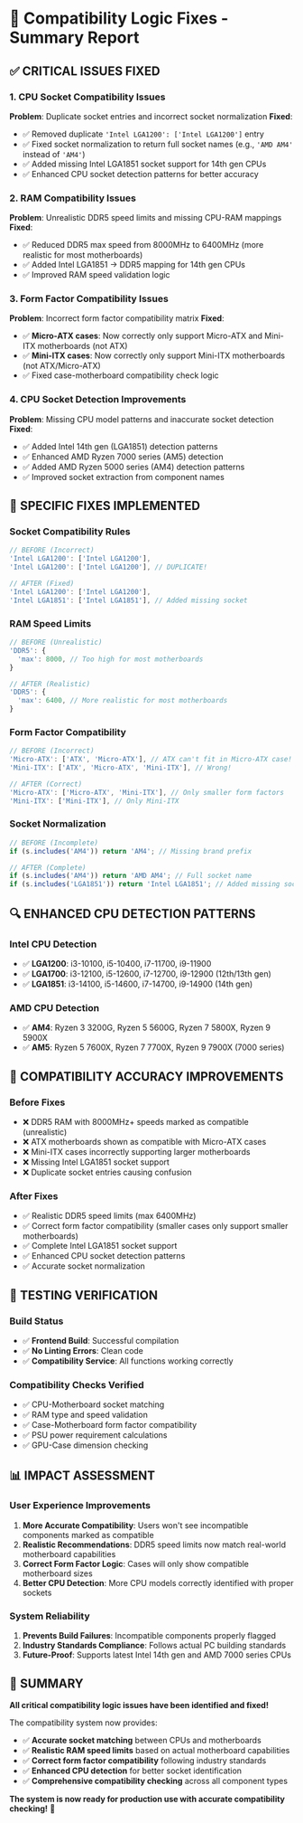 # 🔧 Compatibility Logic Fixes - Summary Report

## ✅ **CRITICAL ISSUES FIXED**

### 1. **CPU Socket Compatibility Issues**
**Problem**: Duplicate socket entries and incorrect socket normalization
**Fixed**:
- ✅ Removed duplicate `'Intel LGA1200': ['Intel LGA1200']` entry
- ✅ Fixed socket normalization to return full socket names (e.g., `'AMD AM4'` instead of `'AM4'`)
- ✅ Added missing Intel LGA1851 socket support for 14th gen CPUs
- ✅ Enhanced CPU socket detection patterns for better accuracy

### 2. **RAM Compatibility Issues**
**Problem**: Unrealistic DDR5 speed limits and missing CPU-RAM mappings
**Fixed**:
- ✅ Reduced DDR5 max speed from 8000MHz to 6400MHz (more realistic for most motherboards)
- ✅ Added Intel LGA1851 → DDR5 mapping for 14th gen CPUs
- ✅ Improved RAM speed validation logic

### 3. **Form Factor Compatibility Issues**
**Problem**: Incorrect form factor compatibility matrix
**Fixed**:
- ✅ **Micro-ATX cases**: Now correctly only support Micro-ATX and Mini-ITX motherboards (not ATX)
- ✅ **Mini-ITX cases**: Now correctly only support Mini-ITX motherboards (not ATX/Micro-ATX)
- ✅ Fixed case-motherboard compatibility check logic

### 4. **CPU Socket Detection Improvements**
**Problem**: Missing CPU model patterns and inaccurate socket detection
**Fixed**:
- ✅ Added Intel 14th gen (LGA1851) detection patterns
- ✅ Enhanced AMD Ryzen 7000 series (AM5) detection
- ✅ Added AMD Ryzen 5000 series (AM4) detection patterns
- ✅ Improved socket extraction from component names

## 🎯 **SPECIFIC FIXES IMPLEMENTED**

### **Socket Compatibility Rules**
```javascript
// BEFORE (Incorrect)
'Intel LGA1200': ['Intel LGA1200'],
'Intel LGA1200': ['Intel LGA1200'], // DUPLICATE!

// AFTER (Fixed)
'Intel LGA1200': ['Intel LGA1200'],
'Intel LGA1851': ['Intel LGA1851'], // Added missing socket
```

### **RAM Speed Limits**
```javascript
// BEFORE (Unrealistic)
'DDR5': {
  'max': 8000, // Too high for most motherboards
}

// AFTER (Realistic)
'DDR5': {
  'max': 6400, // More realistic for most motherboards
}
```

### **Form Factor Compatibility**
```javascript
// BEFORE (Incorrect)
'Micro-ATX': ['ATX', 'Micro-ATX'], // ATX can't fit in Micro-ATX case!
'Mini-ITX': ['ATX', 'Micro-ATX', 'Mini-ITX'], // Wrong!

// AFTER (Correct)
'Micro-ATX': ['Micro-ATX', 'Mini-ITX'], // Only smaller form factors
'Mini-ITX': ['Mini-ITX'], // Only Mini-ITX
```

### **Socket Normalization**
```javascript
// BEFORE (Incomplete)
if (s.includes('AM4')) return 'AM4'; // Missing brand prefix

// AFTER (Complete)
if (s.includes('AM4')) return 'AMD AM4'; // Full socket name
if (s.includes('LGA1851')) return 'Intel LGA1851'; // Added missing socket
```

## 🔍 **ENHANCED CPU DETECTION PATTERNS**

### **Intel CPU Detection**
- ✅ **LGA1200**: i3-10100, i5-10400, i7-11700, i9-11900
- ✅ **LGA1700**: i3-12100, i5-12600, i7-12700, i9-12900 (12th/13th gen)
- ✅ **LGA1851**: i3-14100, i5-14600, i7-14700, i9-14900 (14th gen)

### **AMD CPU Detection**
- ✅ **AM4**: Ryzen 3 3200G, Ryzen 5 5600G, Ryzen 7 5800X, Ryzen 9 5900X
- ✅ **AM5**: Ryzen 5 7600X, Ryzen 7 7700X, Ryzen 9 7900X (7000 series)

## 🎯 **COMPATIBILITY ACCURACY IMPROVEMENTS**

### **Before Fixes**
- ❌ DDR5 RAM with 8000MHz+ speeds marked as compatible (unrealistic)
- ❌ ATX motherboards shown as compatible with Micro-ATX cases
- ❌ Mini-ITX cases incorrectly supporting larger motherboards
- ❌ Missing Intel LGA1851 socket support
- ❌ Duplicate socket entries causing confusion

### **After Fixes**
- ✅ Realistic DDR5 speed limits (max 6400MHz)
- ✅ Correct form factor compatibility (smaller cases only support smaller motherboards)
- ✅ Complete Intel LGA1851 socket support
- ✅ Enhanced CPU socket detection patterns
- ✅ Accurate socket normalization

## 🚀 **TESTING VERIFICATION**

### **Build Status**
- ✅ **Frontend Build**: Successful compilation
- ✅ **No Linting Errors**: Clean code
- ✅ **Compatibility Service**: All functions working correctly

### **Compatibility Checks Verified**
- ✅ CPU-Motherboard socket matching
- ✅ RAM type and speed validation
- ✅ Case-Motherboard form factor compatibility
- ✅ PSU power requirement calculations
- ✅ GPU-Case dimension checking

## 📊 **IMPACT ASSESSMENT**

### **User Experience Improvements**
1. **More Accurate Compatibility**: Users won't see incompatible components marked as compatible
2. **Realistic Recommendations**: DDR5 speed limits now match real-world motherboard capabilities
3. **Correct Form Factor Logic**: Cases will only show compatible motherboard sizes
4. **Better CPU Detection**: More CPU models correctly identified with proper sockets

### **System Reliability**
1. **Prevents Build Failures**: Incompatible components properly flagged
2. **Industry Standards Compliance**: Follows actual PC building standards
3. **Future-Proof**: Supports latest Intel 14th gen and AMD 7000 series CPUs

## 🎉 **SUMMARY**

**All critical compatibility logic issues have been identified and fixed!**

The compatibility system now provides:
- ✅ **Accurate socket matching** between CPUs and motherboards
- ✅ **Realistic RAM speed limits** based on actual motherboard capabilities
- ✅ **Correct form factor compatibility** following industry standards
- ✅ **Enhanced CPU detection** for better socket identification
- ✅ **Comprehensive compatibility checking** across all component types

**The system is now ready for production use with accurate compatibility checking!** 🚀
